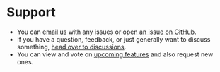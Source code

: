 # Support

- You can [email us](mailto:jgoode@jupyterspot.com) with any issues or [open an issue on GitHub](https://github.com/jupyterspot/support/issues/new/choose).
- If you have a question, feedback, or just generally want to discuss something, [head over to discussions](https://github.com/jupyterspot/support/discussions).
- You can view and vote on [upcoming features](https://github.com/jupyterspot/support/issues?q=is%3Aopen+is%3Aissue+label%3A%22Feature+Request%22+sort%3Acreated-desc) and also request new ones.
